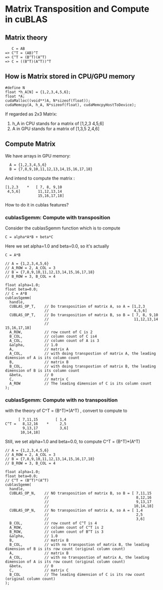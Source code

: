 # Matrix Transposition and Compute in cuBLAS 

## Matrix theory
```
   C = AB
=> C^T = (AB)^T
=> C^T = (B^T)(A^T)
=> C = ((B^T)(A^T))^T
```

## How is Matrix stored in CPU/GPU memory
```
#define N
float *h_A[N] = {1,2,3,4,5,6};
float *A;
cudaMalloc((void**)A, N*sizeof(float));
cudaMemcpy(A, h_A, N*sizeof(float), cudaMemcpyHostToDevice);
```
If regarded as 2x3 Matrix:
1) h_A in CPU stands for a matrix of [1,2,3
                                      4,5,6]
2)   A in GPU stands for a matrix of [1,3,5
                                      2,4,6]

## Compute Matrix
We have arrays in GPU memory: 
```
  A = {1,2,3,4,5,6}
  B = {7,8,9,10,11,12,13,14,15,16,17,18}
```
And intend to compute the matrix :
```
[1,2,3    *   [ 7, 8, 9,10
 4,5,6]        11,12,13,14         
               15,16,17,18]
```
How to do it in cublas features?


### cublasSgemm: Compute with transposition
Consider the cublasSgemm function which is to compute 
```
C = alpha*A*B + beta*C
```
Here we set alpha=1.0 and beta=0.0, so it's actually
```
C = A*B
```

```
// A = {1,2,3,4,5,6}
// A_ROW = 2, A_COL = 3
// B = {7,8,9,10,11,12,13,14,15,16,17,18}
// B_ROW = 3, B_COL = 4

float alpha=1.0;
float beta=0.0;
// C = A*B
cublasSgemm(
  handle,
  CUBLAS_OP_T,    // Do transposition of matrix A, so A = [1,2,3
                  //                                       4,5,6]
  CUBLAS_OP_T,    // Do transposition of matrix B, so B = [ 7, 8, 9,10
                  //                                       11,12,13,14
                  //                                       15,16,17,18]
  A_ROW,          // row count of C is 2
  B_COL,          // column count of C is4
  A_COL,          // column count of A is 3
  &alpha,         // 1.0 
  A,              // matrix A
  A_COL,          // with doing transpostion of matrix A, the leading dimension of A is its column count
  B,              // matrix B
  B_COL,          // with doing transpostion of matrix B, the leading dimension of B is its column count
  &beta,          // 0
  C,              // matrix C
  A_ROW           // The leading dimension of C is its column count
);
```

### cublasSgemm: Compute with no transposition
with the theory of C^T = (B^T)*(A^T) , convert to compute to 
```
      [ 7,11,15        [ 1,4
C^T =   8,12,16    *     2,5
        9,13,17          3,6]
       10,14,18]
```
Still, we set alpha=1.0 and beta=0.0, to compute C^T = (B^T)*(A^T)

```
// A = {1,2,3,4,5,6}
// A_ROW = 2, A_COL = 3
// B = {7,8,9,10,11,12,13,14,15,16,17,18}
// B_ROW = 3, B_COL = 4

float alpha=1.0;
float beta=0.0;
// C^T = (B^T)*(A^T)
cublasSgemm(
  handle,
  CUBLAS_OP_N,    // NO transposition of matrix B, so B = [ 7,11,15       
                  //                                        8,12,16   
                  //                                        9,13,17 
                  //                                       10,14,18]
  CUBLAS_OP_N,    // No transposition of matrix A, so A = [ 1,4
                  //                                        2,5
                  //                                        3,6]
  B_COL,          // row count of C^T is 4
  A_ROW,          // column count of C^T is 2
  B_ROW,          // column count of B^T is 3
  &alpha,         // 1.0 
  B,              // matrix B
  B_COL,          // with no transpostion of matrix B, the leading dimension of B is its row count (original column count)
  A,              // matrix B
  A_COL,          // with no transpostion of matrix A, the leading dimension of A is its row count (original column count)
  &beta,          // 0
  C,              // matrix C
  B_COL           // The leading dimension of C is its row count (original column count)
);
```
